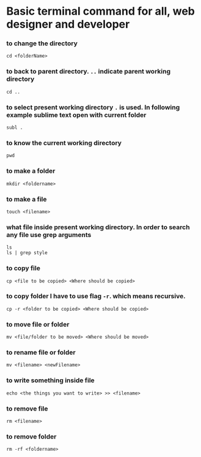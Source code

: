 # Basic terminal command for all, web designer and developer 

### to change the directory
~~~
cd <folderName>
~~~

### to back to parent directory. `..` indicate parent working directory
~~~
cd ..
~~~

### to select present working directory `.` is used. In following example sublime text open with current folder
~~~
subl .
~~~

### to know the current working directory  
~~~
pwd
~~~

### to make a folder
~~~
mkdir <foldername>
~~~

### to make a file
~~~
touch <filename>
~~~

### what file inside present working directory. In order to search any file use grep arguments
~~~
ls
ls | grep style
~~~

### to copy file
~~~
cp <file to be copied> <Where should be copied>
~~~

### to copy folder I have to use flag `-r`. which means recursive.
~~~
cp -r <folder to be copied> <Where should be copied>
~~~

### to move file or folder
~~~
mv <file/folder to be moved> <Where should be moved>
~~~

### to rename file or folder
~~~
mv <filename> <newFilename>
~~~

### to write something inside file
~~~
echo <the things you want to write> >> <filename>
~~~

### to remove file
~~~
rm <filename>
~~~

### to remove folder
~~~
rm -rf <foldername>
~~~
